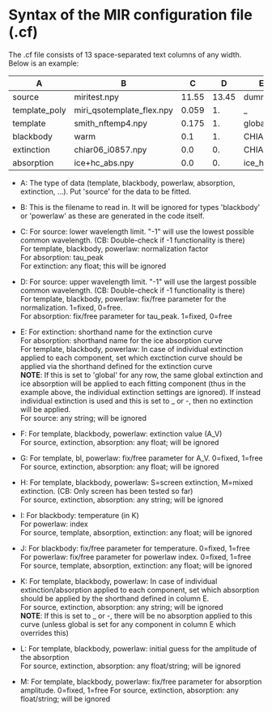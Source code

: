 # Syntax of the MIR configuration file (.cf)

The .cf file consists of 13 space-separated text columns of any width.
Below is an example:

|  A                                    |    B      |  C    |  D     |  E       |   F  |  G   |  H  |  I    |  J    | K  | L  | M  |
| -----------                            | --------- | ----- | ------ | -------- | ---- | ---- | --- | ---  | ----- |--- |--- |--- |
| source                            | miritest.npy |    11.55|  13.45|   dummy  |   0.0|  0.0 |  X  |  0.0 |  0.0  | _  | _  | _  |
|template_poly       | miri_qsotemplate_flex.npy   |  0.059  |  1.    |      _   |     _ |    _ |   S|   0.0|  0.0  | _  | _  | _  |
|template             |        smith_nftemp4.npy   |  0.175  |  1.    | global   |    1.5|   1. |  S |   0.0|  0.0  | _  | _  | _  |
|blackbody            |                 warm       |  0.1    |  1.    | CHIAR06  |    1.5|   1. |  S | 250.0|  1.0  | _  | _  | _  |
|extinction           |        chiar06_i0857.npy   |  0.0    |  0.    | CHIAR06  |    0.0|   1. |  X |   0.0|  0.0  | _  | _  | _  |
|absorption           |        ice+hc_abs.npy      |  0.0    |  0.    | ice_hc   |   0.0 |  1.  | X  |  0.0 |  0.0  | _  | _  | _  |

- A: The type of data (template, blackbody, powerlaw, absorption, extinction, ...). Put 'source' for the data to be fitted.

- B: This is the filename to read in. It will be ignored for types 'blackbody' or 'powerlaw' as these are generated in the code itself.

- C: For source: lower wavelength limit. "-1" will use the lowest possible common wavelength. (CB: Double-check if -1 functionality is there)   
	For template, blackbody, powerlaw: normalization factor  
	For absorption: tau_peak  
	For extinction: any float; this will be ignored  

- D: For source: upper wavelength limit. "-1" will use the largest possible common wavelength. (CB: Double-check if -1 functionality is there)  
	For template, blackbody, powerlaw: fix/free parameter for the normalization. 1=fixed, 0=free.  
	For absorption: fix/free parameter for tau_peak. 1=fixed, 0=free  

- E: For extinction: shorthand name for the extinction curve  
	For absorption:  shorthand name for the ice absorption curve  
	For template, blackbody, powerlaw: In case of individual extinction applied to each component, set which exctinction curve should be applied via the shorthand defined for the extinction curve  
	**NOTE**: If this is set to 'global' for any row, the same global extinction and ice absorption will be applied to each fitting component (thus in the example above, the individual extinction settings are ignored). If instead individual extinction is used and this is set to _ or -, then no extinction will be applied.  
	For source: any string; will be ignored

- F: For template, blackbody, powerlaw: extinction value (A_V)  
	For source, extinction, absorption: any float; will be ignored  

- G: For template, bl, powerlaw: fix/free parameter for A_V. 0=fixed, 1=free  
	For source, extinction, absorption: any float; will be ignored  

- H: For template, blackbody, powerlaw: S=screen extinction, M=mixed extinction. (CB: Only screen has been tested so far)  
	For source, extinction, absorption: any string; will be ignored

- I: For blackbody: temperature (in K)  
	For powerlaw: index  
	For source, template, absorption, extinction: any float; will be ignored  

- J: For blackbody: fix/free parameter for temperature. 0=fixed, 1=free  
	For powerlaw: fix/free parameter for powerlaw index. 0=fixed, 1=free  
	For source, template, absorption, extinction: any float; will be ignored  

- K: For template, blackbody, powerlaw: In case of individual extinction/absorption applied to each component, set which absorption should be applied by the shorthand defined in column E.  
	For source, extinction, absorption: any string; will be ignored  
	**NOTE**: If this is set to _ or -, there will be no absorption applied to this curve (unless global is set for any component in column E which overrides this)  

- L: For template, blackbody, powerlaw: initial guess for the amplitude of the absorption  
        For source, extinction, absorption: any float/string; will be ignored  

- M: For template, blackbody, powerlaw: fix/free parameter for absorption amplitude. 0=fixed, 1=free
        For source, extinction, absorption: any float/string; will be ignored
